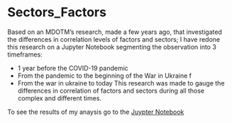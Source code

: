 # Sectors_Factors

Based on an MDOTM’s research, made a few years ago, that investigated the differences in correlation levels of factors and sectors; I have redone this research on a Jupyter Notebook segmenting the observation into 3 timeframes: 
- 1 year before the COVID-19 pandemic
- From the pandemic to the beginning of the War in Ukraine f
- From the war in ukraine to today
This research was made to gauge the differences in correlation of factors and sectors during all those complex and different times.
 
To see the results of my anaysis go to the [Juypter Notebook](Sectors_factors.ipynb)
